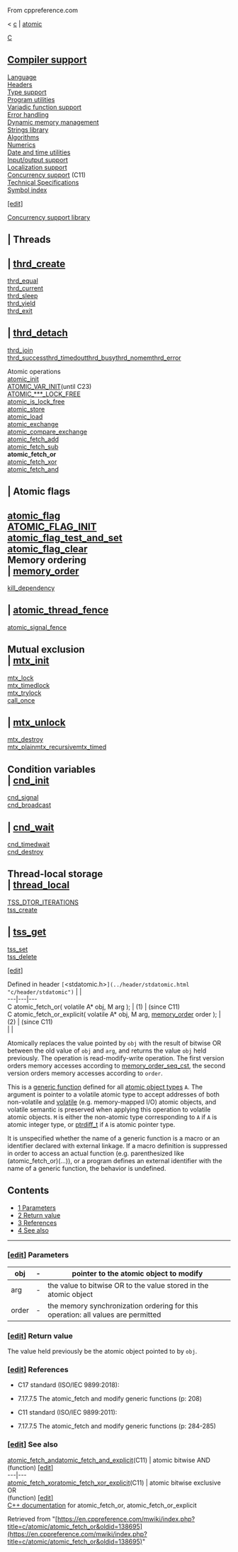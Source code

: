 From cppreference.com

< [c](../../c.html "c")‎ | [atomic](../atomic.html "c/atomic")

[ C](../../c.html "c")

[Compiler support](../compiler_support.html "c/compiler support")  
---  
[Language](../language.html "c/language")  
[Headers](../header.html "c/header")  
[Type support](../types.html "c/types")  
[Program utilities](../program.html "c/program")  
[Variadic function support](../variadic.html "c/variadic")  
[Error handling](../error.html "c/error")  
[Dynamic memory management](../memory.html "c/memory")  
[Strings library](../string.html "c/string")  
[Algorithms](../algorithm.html "c/algorithm")  
[Numerics](../numeric.html "c/numeric")  
[Date and time utilities](../chrono.html "c/chrono")  
[Input/output support](../io.html "c/io")  
[Localization support](../locale.html "c/locale")  
[Concurrency support](../thread.html "c/thread") (C11)  
[Technical Specifications](../experimental.html "c/experimental")  
[Symbol index](../index.html "c/symbol index")  
  
[[edit]](https://en.cppreference.com/mwiki/index.php?title=Template:c/navbar_content&action=edit)

[ Concurrency support library](../thread.html "c/thread")

|  Threads  
---  
| [thrd_create](../thread/thrd_create.html "c/thread/thrd create")  
---  
[thrd_equal](../thread/thrd_equal.html "c/thread/thrd equal")  
[thrd_current](../thread/thrd_current.html "c/thread/thrd current")  
[thrd_sleep](../thread/thrd_sleep.html "c/thread/thrd sleep")  
[thrd_yield](../thread/thrd_yield.html "c/thread/thrd yield")  
[thrd_exit](../thread/thrd_exit.html "c/thread/thrd exit")  
  
| [thrd_detach](../thread/thrd_detach.html "c/thread/thrd detach")  
---  
[thrd_join](../thread/thrd_join.html "c/thread/thrd join")  
[thrd_successthrd_timedoutthrd_busythrd_nomemthrd_error](../thread/thrd_errors.html "c/thread/thrd errors")  
  
Atomic operations  
[atomic_init](atomic_init.html "c/atomic/atomic init")  
[ATOMIC_VAR_INIT](ATOMIC_VAR_INIT.html "c/atomic/ATOMIC VAR INIT")(until C23)  
[ATOMIC_***_LOCK_FREE](ATOMIC_LOCK_FREE_consts.html "c/atomic/ATOMIC LOCK FREE consts")  
[atomic_is_lock_free](atomic_is_lock_free.html "c/atomic/atomic is lock free")  
[atomic_store](atomic_store.html "c/atomic/atomic store")  
[atomic_load](atomic_load.html "c/atomic/atomic load")  
[atomic_exchange](atomic_exchange.html "c/atomic/atomic exchange")  
[atomic_compare_exchange](atomic_compare_exchange.html "c/atomic/atomic compare exchange")  
[atomic_fetch_add](atomic_fetch_add.html "c/atomic/atomic fetch add")  
[atomic_fetch_sub](atomic_fetch_sub.html "c/atomic/atomic fetch sub")  
**atomic_fetch_or**  
[atomic_fetch_xor](atomic_fetch_xor.html "c/atomic/atomic fetch xor")  
[atomic_fetch_and](atomic_fetch_and.html "c/atomic/atomic fetch and")  
  
|  Atomic flags  
---  
[atomic_flag](atomic_flag.html "c/atomic/atomic flag")  
[ATOMIC_FLAG_INIT](ATOMIC_FLAG_INIT.html "c/atomic/ATOMIC FLAG INIT")  
[atomic_flag_test_and_set](atomic_flag_test_and_set.html "c/atomic/atomic flag test and set")  
[atomic_flag_clear](atomic_flag_clear.html "c/atomic/atomic flag clear")  
Memory ordering  
| [memory_order](memory_order.html "c/atomic/memory order")  
---  
[kill_dependency](kill_dependency.html "c/atomic/kill dependency")  
  
| [atomic_thread_fence](atomic_thread_fence.html "c/atomic/atomic thread fence")  
---  
[atomic_signal_fence](atomic_signal_fence.html "c/atomic/atomic signal fence")  
  
Mutual exclusion  
| [mtx_init](../thread/mtx_init.html "c/thread/mtx init")  
---  
[mtx_lock](../thread/mtx_lock.html "c/thread/mtx lock")  
[mtx_timedlock](../thread/mtx_timedlock.html "c/thread/mtx timedlock")  
[mtx_trylock](../thread/mtx_trylock.html "c/thread/mtx trylock")  
[call_once](../thread/ONCE_FLAG_INIT.html "c/thread/call once")  
  
| [mtx_unlock](../thread/mtx_unlock.html "c/thread/mtx unlock")  
---  
[mtx_destroy](../thread/mtx_destroy.html "c/thread/mtx destroy")  
[mtx_plainmtx_recursivemtx_timed](../thread/mtx_types.html "c/thread/mtx types")  
  
Condition variables  
| [cnd_init](../thread/cnd_init.html "c/thread/cnd init")  
---  
[cnd_signal](../thread/cnd_signal.html "c/thread/cnd signal")  
[cnd_broadcast](../thread/cnd_broadcast.html "c/thread/cnd broadcast")  
  
| [cnd_wait](../thread/cnd_wait.html "c/thread/cnd wait")  
---  
[cnd_timedwait](../thread/cnd_timedwait.html "c/thread/cnd timedwait")  
[cnd_destroy](../thread/cnd_destroy.html "c/thread/cnd destroy")  
  
Thread-local storage  
| [thread_local](../thread/thread_local.html "c/thread/thread local")  
---  
[TSS_DTOR_ITERATIONS](../thread/TSS_DTOR_ITERATIONS.html "c/thread/TSS DTOR ITERATIONS")  
[tss_create](../thread/tss_create.html "c/thread/tss create")  
  
| [tss_get](../thread/tss_get.html "c/thread/tss get")  
---  
[tss_set](../thread/tss_set.html "c/thread/tss set")  
[tss_delete](../thread/tss_delete.html "c/thread/tss delete")  
  
[[edit]](https://en.cppreference.com/mwiki/index.php?title=Template:c/thread/navbar_content&action=edit)

Defined in header `[`<stdatomic.h>`](../header/stdatomic.html "c/header/stdatomic")` |  |   
---|---|---  
C atomic_fetch_or( volatile A* obj, M arg ); |  (1)  |  (since C11)  
C atomic_fetch_or_explicit( volatile A* obj, M arg, [memory_order](memory_order.html) order ); |  (2)  |  (since C11)  
| |   
  
Atomically replaces the value pointed by `obj` with the result of bitwise OR between the old value of `obj` and `arg`, and returns the value `obj` held previously. The operation is read-modify-write operation. The first version orders memory accesses according to [memory_order_seq_cst](memory_order.html "c/atomic/memory order"), the second version orders memory accesses according to `order`. 

This is a [generic function](../language/generic.html "c/language/generic") defined for all [atomic object types](../language/atomic.html "c/language/atomic") `A`. The argument is pointer to a volatile atomic type to accept addresses of both non-volatile and [volatile](../language/volatile.html "c/language/volatile") (e.g. memory-mapped I/O) atomic objects, and volatile semantic is preserved when applying this operation to volatile atomic objects. `M` is either the non-atomic type corresponding to `A` if `A` is atomic integer type, or [ptrdiff_t](../types/ptrdiff_t.html "c/types/ptrdiff t") if `A` is atomic pointer type. 

It is unspecified whether the name of a generic function is a macro or an identifier declared with external linkage. If a macro definition is suppressed in order to access an actual function (e.g. parenthesized like (atomic_fetch_or)(...)), or a program defines an external identifier with the name of a generic function, the behavior is undefined. 

## Contents

  * [1 Parameters](atomic_fetch_or.html#Parameters)
  * [2 Return value](atomic_fetch_or.html#Return_value)
  * [3 References](atomic_fetch_or.html#References)
  * [4 See also](atomic_fetch_or.html#See_also)

  
---  
  
### [[edit](https://en.cppreference.com/mwiki/index.php?title=c/atomic/atomic_fetch_or&action=edit&section=1 "Edit section: Parameters")] Parameters

obj  |  \-  |  pointer to the atomic object to modify   
---|---|---  
arg  |  \-  |  the value to bitwise OR to the value stored in the atomic object   
order  |  \-  |  the memory synchronization ordering for this operation: all values are permitted   
  
### [[edit](https://en.cppreference.com/mwiki/index.php?title=c/atomic/atomic_fetch_or&action=edit&section=2 "Edit section: Return value")] Return value

The value held previously be the atomic object pointed to by `obj`. 

### [[edit](https://en.cppreference.com/mwiki/index.php?title=c/atomic/atomic_fetch_or&action=edit&section=3 "Edit section: References")] References

  * C17 standard (ISO/IEC 9899:2018): 



    

  * 7.17.7.5 The atomic_fetch and modify generic functions (p: 208) 



  * C11 standard (ISO/IEC 9899:2011): 



    

  * 7.17.7.5 The atomic_fetch and modify generic functions (p: 284-285) 



### [[edit](https://en.cppreference.com/mwiki/index.php?title=c/atomic/atomic_fetch_or&action=edit&section=4 "Edit section: See also")] See also

[ atomic_fetch_andatomic_fetch_and_explicit](atomic_fetch_and.html "c/atomic/atomic fetch and")(C11) |  atomic bitwise AND   
(function) [[edit]](https://en.cppreference.com/mwiki/index.php?title=Template:c/atomic/dsc_atomic_fetch_and&action=edit)  
---|---  
[ atomic_fetch_xoratomic_fetch_xor_explicit](atomic_fetch_xor.html "c/atomic/atomic fetch xor")(C11) |  atomic bitwise exclusive OR   
(function) [[edit]](https://en.cppreference.com/mwiki/index.php?title=Template:c/atomic/dsc_atomic_fetch_xor&action=edit)  
[C++ documentation](../../cpp/atomic/atomic_fetch_or.html "cpp/atomic/atomic fetch or") for atomic_fetch_or, atomic_fetch_or_explicit  
  
Retrieved from "[https://en.cppreference.com/mwiki/index.php?title=c/atomic/atomic_fetch_or&oldid=138695](https://en.cppreference.com/mwiki/index.php?title=c/atomic/atomic_fetch_or&oldid=138695)" 
